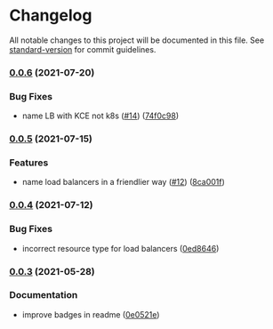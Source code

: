 # Changelog

All notable changes to this project will be documented in this file. See [standard-version](https://github.com/conventional-changelog/standard-version) for commit guidelines.

### [0.0.6](https://github.com/krystal/kce-ccm/compare/v0.0.5...v0.0.6) (2021-07-20)


### Bug Fixes

* name LB with KCE not k8s ([#14](https://github.com/krystal/kce-ccm/issues/14)) ([74f0c98](https://github.com/krystal/kce-ccm/commit/74f0c987d4d7bb000e72406af305a8f079ddcd96))

### [0.0.5](https://github.com/krystal/kce-ccm/compare/v0.0.4...v0.0.5) (2021-07-15)


### Features

* name load balancers in a friendlier way ([#12](https://github.com/krystal/kce-ccm/issues/12)) ([8ca001f](https://github.com/krystal/kce-ccm/commit/8ca001fce35fbbf7c3212d9c05d664f28da3c8f7))

### [0.0.4](https://github.com/krystal/kce-ccm/compare/v0.0.3...v0.0.4) (2021-07-12)


### Bug Fixes

* incorrect resource type for load balancers ([0ed8646](https://github.com/krystal/kce-ccm/commit/0ed86469bef86d9757a027c68d64f1ed1a5193de))

### [0.0.3](https://github.com/krystal/kce-ccm/compare/v0.0.2...v0.0.3) (2021-05-28)


### Documentation

* improve badges in readme ([0e0521e](https://github.com/krystal/kce-ccm/commit/0e0521eb433b74a7bc0451ff71ce901d0d284936))
